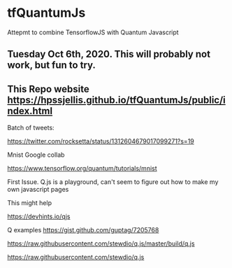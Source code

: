 # tfQuantumJs
Attepmt to combine TensorflowJS with Quantum Javascript



## Tuesday Oct 6th, 2020. This will probably not work, but fun to try.

## This Repo website https://hpssjellis.github.io/tfQuantumJs/public/index.html  




Batch of tweets: 


https://twitter.com/rocksetta/status/1312604679017099271?s=19


Mnist Google collab

https://www.tensorflow.org/quantum/tutorials/mnist





First Issue. Q.js is a playground, can't seem to figure out how to make my own javascript pages

This might help

https://devhints.io/qjs


Q examples  https://gist.github.com/guptag/7205768



https://raw.githubusercontent.com/stewdio/q.js/master/build/q.js

https://raw.githubusercontent.com/stewdio/q.js
